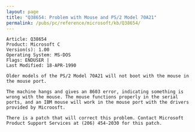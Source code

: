 ```yaml
---
layout: page
title: "Q38654: Problem with Mouse and PS/2 Model 70A21"
permalink: /pubs/pc/reference/microsoft/kb/Q38654/
---
```


	Article: Q38654
	Product: Microsoft C
	Version(s): 1.00
	Operating System: MS-DOS
	Flags: ENDUSER |
	Last Modified: 18-APR-1990
	
	Older models of the PS/2 Model 70A21 will not boot with the mouse in
	the mouse port.
	
	The machine hangs and gives an 8603 error, indicating something is
	wrong with the mouse. The mouse functions properly in the serial
	ports, and an IBM mouse will work in the mouse port with the drivers
	provided by Microosft.
	
	There is a patch that will correct this problem. Contact Microsoft
	Product Support Services at (206) 454-2030 for this patch.
